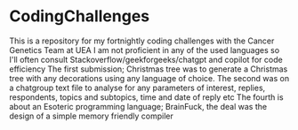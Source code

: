 # CodingChallenges 
This is a repository for my fortnightly coding challenges with the Cancer Genetics Team at UEA
I am not proficient in any of the used languages so I'll often consult Stackoverflow/geekforgeeks/chatgpt and copilot for code efficiency 
The first submission; Christmas tree was to generate a Christmas tree with any decorations using any language of choice. 
The second was on a chatgroup text file to analyse for any parameters of interest, replies, respondents, topics and subtopics, time and date of reply etc
The fourth is about an Esoteric programming language; BrainFuck, the deal was the design of a simple memory friendly compiler 

